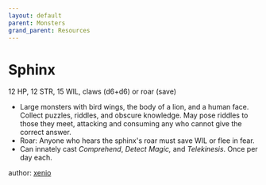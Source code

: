 ```yaml
---
layout: default
parent: Monsters
grand_parent: Resources
---
```


# Sphinx
12 HP, 12 STR, 15 WIL, claws (d6+d6) or roar (save)
-   Large monsters with bird wings, the body of a lion, and a human
    face. Collect puzzles, riddles, and obscure knowledge. May pose
    riddles to those they meet, attacking and consuming any who cannot
    give the correct answer.
-   Roar: Anyone who hears the sphinx's roar must save WIL or flee in
    fear.
-   Can innately cast *Comprehend*, *Detect Magic,* and *Telekinesis*.
    Once per day each.

author: [xenio](https://xenioinabottle.blogspot.com)
